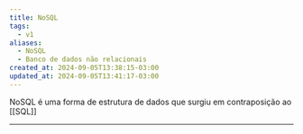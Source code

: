 ```yaml
---
title: NoSQL
tags:
  - v1
aliases:
  - NoSQL
  - Banco de dados não relacionais
created_at: 2024-09-05T13:38:15-03:00
updated_at: 2024-09-05T13:41:17-03:00
---
```


NoSQL é uma forma de estrutura de dados que surgiu em contraposição ao [[SQL]]


---

